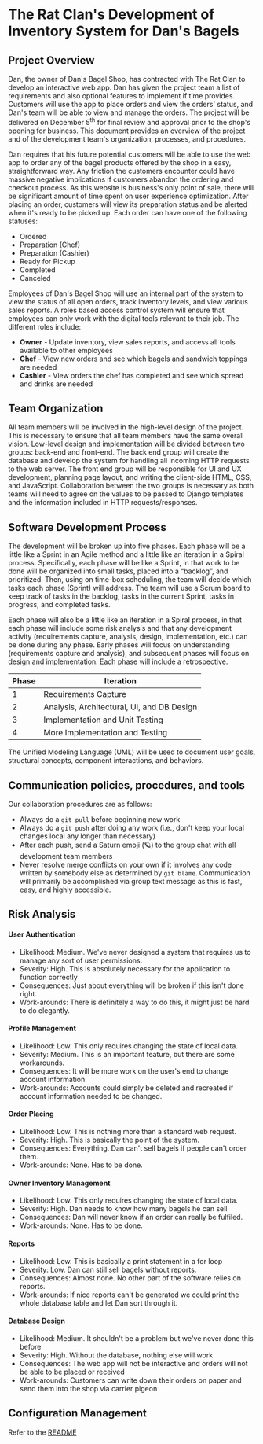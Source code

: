 # The Rat Clan's Development of Inventory System for Dan's Bagels

## Project Overview
Dan, the owner of Dan's Bagel Shop, has contracted with The Rat Clan to develop an interactive web app. Dan has given the project team a list of requirements and also optional features to implement if time provides. Customers will use the app to place orders and view the orders' status, and Dan's team will be able to view and manage the orders. The project will be delivered on December 5<sup>th</sup> for final review and approval prior to the shop's opening for business. This document provides an overview of the project and of the development team's organization, processes, and procedures. 

Dan requires that his future potential customers will be able to use the web app to order any of the bagel products offered by the shop in a easy, straightforward way. Any friction the customers encounter could have massive negative implications if customers abandon the ordering and checkout process. As this website is business's only point of sale, there will be significant amount of time spent on user experience optimization. After placing an order, customers will view its preparation status and be alerted when it's ready to be picked up. Each order can have one of the following statuses:

* Ordered
* Preparation (Chef)
* Preparation (Cashier)
* Ready for Pickup
* Completed
* Canceled

Employees of Dan's Bagel Shop will use an internal part of the system to view the status of all open orders, track inventory levels, and view various sales reports. A roles based access control system will ensure that employees can only work with the digital tools relevant to their job. The different roles include:

* **Owner** - Update inventory, view sales reports, and access all tools available to other employees
* **Chef** - View new orders and see which bagels and sandwich toppings are needed
* **Cashier** - View orders the chef has completed and see which spread and drinks are needed

## Team Organization
All team members will be involved in the high-level design of the project. This is necessary to ensure that all team members have the same overall vision. Low-level design and implementation will be divided between two groups: back-end and front-end. The back end group will create the database and develop the system for handling all incoming HTTP requests to the web server. The front end group will be responsible for UI and UX development, planning page layout, and writing the client-side HTML, CSS, and JavaScript. Collaboration between the two groups is necessary as both teams will need to agree on the values to be passed to Django templates and the information included in HTTP requests/responses.

## Software Development Process
The development will be broken up into five phases.  Each phase will be a little like a Sprint in an Agile method and a little like an iteration in a Spiral process.  Specifically, each phase will be like a Sprint, in that work to be done will be organized into small tasks, placed into a “backlog”, and prioritized.   Then, using on time-box scheduling, the team will decide which tasks each phase (Sprint) will address.  The team will use a Scrum board to keep track of tasks in the backlog, tasks in the current Sprint, tasks in progress, and completed tasks.

Each phase will also be a little like an iteration in a Spiral process, in that each phase will include some risk analysis and that any development activity (requirements capture, analysis, design, implementation, etc.) can be done during any phase.  Early phases will focus on understanding (requirements capture and analysis), and subsequent phases will focus on design and implementation.  Each phase will include a retrospective.

| Phase | Iteration |
| ----- | --------- |
| 1 | Requirements Capture |
| 2 | Analysis, Architectural, UI, and DB Design |
| 3 | Implementation and Unit Testing |
| 4 | More Implementation and Testing  |

The Unified Modeling Language (UML) will be used to document user goals, structural concepts, component interactions, and behaviors.

## Communication policies, procedures, and tools
Our collaboration procedures are as follows: 
* Always do a `git pull` before beginning new work
* Always do a `git push` after doing any work (i.e., don't keep your local changes local any longer than necessary)
* After each push, send a Saturn emoji (🪐) to the group chat with all development team members
* Never resolve merge conflicts on your own if it involves any code written by somebody else as determined by `git blame`. Communication will primarily be accomplished via group text message as this is fast, easy, and highly accessible.

## Risk Analysis

#### User Authentication

* Likelihood: Medium. We've never designed a system that requires us to manage any sort of user permissions. 
* Severity: High. This is absolutely necessary for the application to function correctly
* Consequences: Just about everything will be broken if this isn't done right. 
* Work-arounds: There is definitely a way to do this, it might just be hard to do elegantly.

#### Profile Management

* Likelihood: Low. This only requires changing the state of local data. 
* Severity: Medium. This is an important feature, but there are some workarounds. 
* Consequences: It will be more work on the user's end to change account information. 
* Work-arounds: Accounts could simply be deleted and recreated if account information needed to be changed. 

#### Order Placing

* Likelihood: Low. This is nothing more than a standard web request. 
* Severity: High. This is basically the point of the system. 
* Consequences: Everything. Dan can't sell bagels if people can't order them. 
* Work-arounds: None. Has to be done. 

#### Owner Inventory Management

* Likelihood: Low. This only requires changing the state of local data.
* Severity: High. Dan needs to know how many bagels he can sell 
* Consequences: Dan will never know if an order can really be fulfiled.
* Work-arounds: None. Has to be done.

#### Reports

* Likelihood: Low. This is basically a print statement in a for loop
* Severity: Low. Dan can still sell bagels without reports.
* Consequences: Almost none. No other part of the software relies on reports. 
* Work-arounds: If nice reports can't be generated we could print the whole database table and let Dan sort through it. 

#### Database Design
* Likelihood: Medium. It shouldn't be a problem but we've never done this before
* Severity: High. Without the database, nothing else will work
* Consequences: The web app will not be interactive and orders will not be able to be placed or received
* Work-arounds: Customers can write down their orders on paper and send them into the shop via carrier pigeon


## Configuration Management 
Refer to the [README](../README.md)
